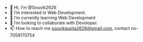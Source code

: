- 👋 Hi, I’m @Souvik2626
- 👀 I’m interested in Web Development.
- 🌱 I’m currently learning Web Development
- 💞️ I’m looking to collaborate with Devoloper.
- 📫 How to reach me souvikgupta2626@gmail.com, contact no- 7059170754

<!---
Souvik2626/Souvik2626 is a ✨ special ✨ repository because its `README.md` (this file) appears on your GitHub profile.
You can click the Preview link to take a look at your changes.
--->
